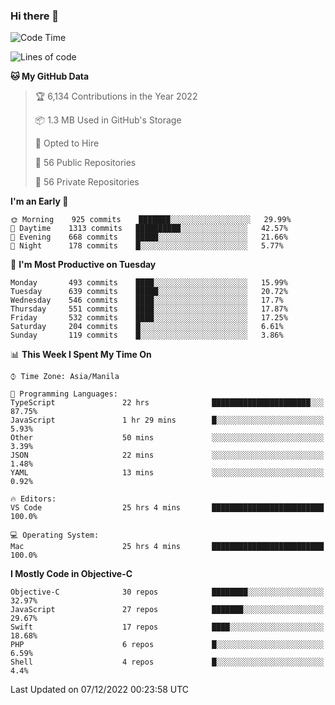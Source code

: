 ### Hi there 👋

<!--START_SECTION:waka-->
![Code Time](http://img.shields.io/badge/Code%20Time-3%2C457%20hrs%2053%20mins-blue)

![Lines of code](https://img.shields.io/badge/From%20Hello%20World%20I%27ve%20Written-2%20Million%20lines%20of%20code-blue)

**🐱 My GitHub Data** 

> 🏆 6,134 Contributions in the Year 2022
 > 
> 📦 1.3 MB Used in GitHub's Storage 
 > 
> 💼 Opted to Hire
 > 
> 📜 56 Public Repositories 
 > 
> 🔑 56 Private Repositories  
 > 
**I'm an Early 🐤** 

```text
🌞 Morning    925 commits    ███████░░░░░░░░░░░░░░░░░░   29.99% 
🌆 Daytime    1313 commits   ██████████░░░░░░░░░░░░░░░   42.57% 
🌃 Evening    668 commits    █████░░░░░░░░░░░░░░░░░░░░   21.66% 
🌙 Night      178 commits    █░░░░░░░░░░░░░░░░░░░░░░░░   5.77%

```
📅 **I'm Most Productive on Tuesday** 

```text
Monday       493 commits    ████░░░░░░░░░░░░░░░░░░░░░   15.99% 
Tuesday      639 commits    █████░░░░░░░░░░░░░░░░░░░░   20.72% 
Wednesday    546 commits    ████░░░░░░░░░░░░░░░░░░░░░   17.7% 
Thursday     551 commits    ████░░░░░░░░░░░░░░░░░░░░░   17.87% 
Friday       532 commits    ████░░░░░░░░░░░░░░░░░░░░░   17.25% 
Saturday     204 commits    █░░░░░░░░░░░░░░░░░░░░░░░░   6.61% 
Sunday       119 commits    █░░░░░░░░░░░░░░░░░░░░░░░░   3.86%

```


📊 **This Week I Spent My Time On** 

```text
⌚︎ Time Zone: Asia/Manila

💬 Programming Languages: 
TypeScript               22 hrs              ██████████████████████░░░   87.75% 
JavaScript               1 hr 29 mins        █░░░░░░░░░░░░░░░░░░░░░░░░   5.93% 
Other                    50 mins             ░░░░░░░░░░░░░░░░░░░░░░░░░   3.39% 
JSON                     22 mins             ░░░░░░░░░░░░░░░░░░░░░░░░░   1.48% 
YAML                     13 mins             ░░░░░░░░░░░░░░░░░░░░░░░░░   0.92%

🔥 Editors: 
VS Code                  25 hrs 4 mins       █████████████████████████   100.0%

💻 Operating System: 
Mac                      25 hrs 4 mins       █████████████████████████   100.0%

```

**I Mostly Code in Objective-C** 

```text
Objective-C              30 repos            ████████░░░░░░░░░░░░░░░░░   32.97% 
JavaScript               27 repos            ███████░░░░░░░░░░░░░░░░░░   29.67% 
Swift                    17 repos            ████░░░░░░░░░░░░░░░░░░░░░   18.68% 
PHP                      6 repos             █░░░░░░░░░░░░░░░░░░░░░░░░   6.59% 
Shell                    4 repos             █░░░░░░░░░░░░░░░░░░░░░░░░   4.4%

```



 Last Updated on 07/12/2022 00:23:58 UTC
<!--END_SECTION:waka-->


<!--
**rad182/rad182** is a ✨ _special_ ✨ repository because its `README.md` (this file) appears on your GitHub profile.

Here are some ideas to get you started:

- 🔭 I’m currently working on ...
- 🌱 I’m currently learning ...
- 👯 I’m looking to collaborate on ...
- 🤔 I’m looking for help with ...
- 💬 Ask me about ...
- 📫 How to reach me: ...
- 😄 Pronouns: ...
- ⚡ Fun fact: ...
-->
